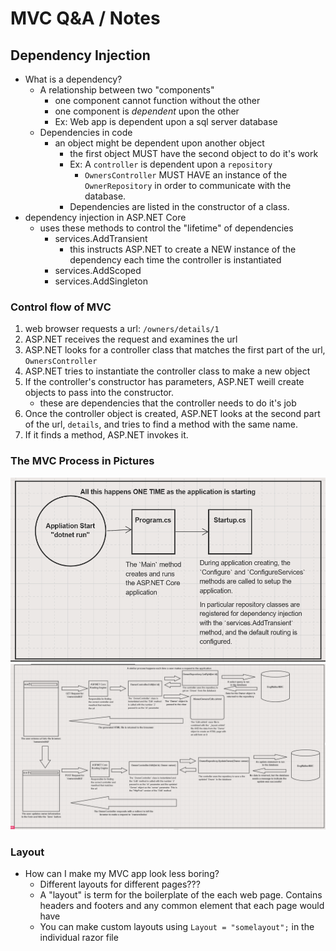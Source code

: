 # MVC Q&A / Notes

## Dependency Injection

* What is a dependency?
  * A relationship between two "components"
    * one component cannot function without the other
    * one component is _dependent_ upon the other
    * Ex: Web app is dependent upon a sql server database
  * Dependencies in code
    * an object might be dependent upon another object
      * the first object MUST have the second object to do it's work
      * Ex: A `controller` is dependent upon a `repository`
        * `OwnersController` MUST HAVE an instance of the `OwnerRepository` in order to communicate with the database.
      * Dependencies are listed in the constructor of a class.
* dependency injection in ASP<span>.</span>NET Core
  * uses these methods to control the "lifetime" of dependencies
    * services.AddTransient
      * this instructs ASP<span>.</span>NET to create a NEW instance of the dependency each time the controller is instantiated
    * services.AddScoped
    * services.AddSingleton

### Control flow of MVC

  1. web browser requests a url: `/owners/details/1`
  1. ASP<span>.</span>NET receives the request and examines the url
  1. ASP<span>.</span>NET looks for a controller class that matches the first part of the url, `OwnersController`
  1. ASP<span>.</span>NET tries to instantiate the controller class to make a new object
  1. If the controller's constructor has parameters, ASP<span>.</span>NET weill create objects to pass into the constructor.
      - these are dependencies that the controller needs to do it's job
  1. Once the controller object is created, ASP<span>.</span>NET looks at the second part of the url, `details`, and tries to find a method with the same name.
  1. If it finds a method, ASP<span>.</span>NET invokes it.

### The MVC Process in Pictures

![MVC Startup](./MVC_Startup_Process.png)
![MVC Edit Flow](./MVC_Edit_Process.png)

### Layout

* How can I make my MVC app look less boring?
  * Different layouts for different pages???
  * A "layout" is term for the boilerplate of the each web page. Contains headers and footers and any common element that each page would have
  * You can make custom layouts using `Layout = "somelayout";` in the individual razor file


 